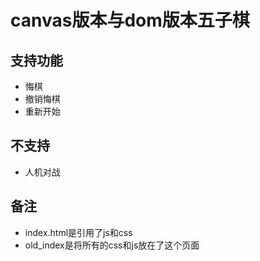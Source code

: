 # canvas版本与dom版本五子棋
## 支持功能
* 悔棋
* 撤销悔棋
* 重新开始
## 不支持
* 人机对战
## 备注
* index.html是引用了js和css
* old_index是将所有的css和js放在了这个页面
